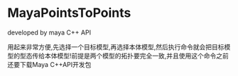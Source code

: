 # MayaPointsToPoints
developed by maya C++ API

用起来非常方便,先选择一个目标模型,再选择本体模型,然后执行命令就会把目标模型的型态传给本体模型!前提是两个模型的拓扑要完全一致,并且使用这个命令之前还要下载Maya C++API开发包

